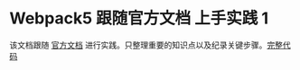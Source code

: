 # Webpack5 跟随官方文档 上手实践 1

该文档跟随 [官方文档](https://webpack.js.org/guides/) 进行实践。只整理重要的知识点以及纪录关键步骤。[完整代码](https://github.com/qiu-youyou/webpack-guides)
